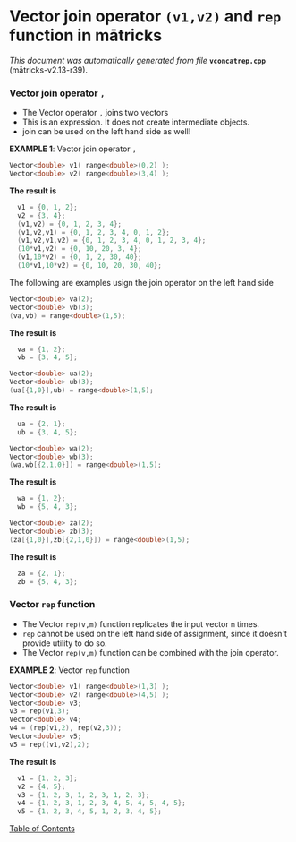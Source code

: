
# Vector join operator `(v1,v2)` and `rep` function in mātricks
_This document was automatically generated from file_ **`vconcatrep.cpp`** (mātricks-v2.13-r39).

### Vector join operator `,` 
* The Vector operator `,` joins two vectors
* This is an expression.  It does not create intermediate objects.
* join can be used on the left hand side as well!


**EXAMPLE 1**: Vector join operator `,`
```C++
Vector<double> v1( range<double>(0,2) );
Vector<double> v2( range<double>(3,4) );
```

**The result is**
```C++
  v1 = {0, 1, 2}; 
  v2 = {3, 4}; 
  (v1,v2) = {0, 1, 2, 3, 4}; 
  (v1,v2,v1) = {0, 1, 2, 3, 4, 0, 1, 2}; 
  (v1,v2,v1,v2) = {0, 1, 2, 3, 4, 0, 1, 2, 3, 4}; 
  (10*v1,v2) = {0, 10, 20, 3, 4}; 
  (v1,10*v2) = {0, 1, 2, 30, 40}; 
  (10*v1,10*v2) = {0, 10, 20, 30, 40}; 
```


The following are examples usign the join operator on the left hand side

```C++
Vector<double> va(2);
Vector<double> vb(3);
(va,vb) = range<double>(1,5);
```

**The result is**
```C++
  va = {1, 2}; 
  vb = {3, 4, 5}; 
```

```C++
Vector<double> ua(2);
Vector<double> ub(3);
(ua[{1,0}],ub) = range<double>(1,5);
```

**The result is**
```C++
  ua = {2, 1}; 
  ub = {3, 4, 5}; 
```

```C++
Vector<double> wa(2);
Vector<double> wb(3);
(wa,wb[{2,1,0}]) = range<double>(1,5);
```

**The result is**
```C++
  wa = {1, 2}; 
  wb = {5, 4, 3}; 
```

```C++
Vector<double> za(2);
Vector<double> zb(3);
(za[{1,0}],zb[{2,1,0}]) = range<double>(1,5);
```

**The result is**
```C++
  za = {2, 1}; 
  zb = {5, 4, 3}; 
```

### Vector `rep` function
* The Vector `rep(v,m)` function replicates the input vector `m` times.
* `rep` cannot be used on the left hand side of assignment, since it doesn't provide utility to do so.
* The Vector `rep(v,m)` function can be combined with the join operator.


**EXAMPLE 2**: Vector `rep` function
```C++
Vector<double> v1( range<double>(1,3) );
Vector<double> v2( range<double>(4,5) );
Vector<double> v3;
v3 = rep(v1,3);
Vector<double> v4;
v4 = (rep(v1,2), rep(v2,3));
Vector<double> v5;
v5 = rep((v1,v2),2);
```

**The result is**
```C++
  v1 = {1, 2, 3}; 
  v2 = {4, 5}; 
  v3 = {1, 2, 3, 1, 2, 3, 1, 2, 3}; 
  v4 = {1, 2, 3, 1, 2, 3, 4, 5, 4, 5, 4, 5}; 
  v5 = {1, 2, 3, 4, 5, 1, 2, 3, 4, 5}; 
```




[Table of Contents](README.md)
